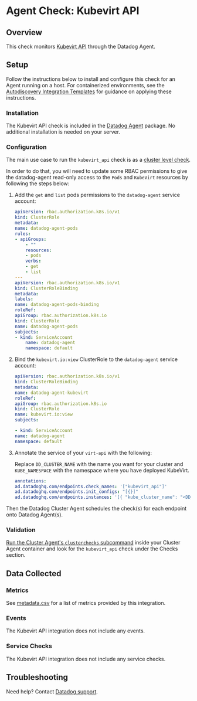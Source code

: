 # Agent Check: Kubevirt API

## Overview

This check monitors [Kubevirt API][1] through the Datadog Agent.

## Setup

Follow the instructions below to install and configure this check for an Agent running on a host. For containerized environments, see the [Autodiscovery Integration Templates][3] for guidance on applying these instructions.

### Installation

The Kubevirt API check is included in the [Datadog Agent][2] package.
No additional installation is needed on your server.

### Configuration

The main use case to run the `kubevirt_api` check is as a [cluster level check][4].

In order to do that, you will need to update some RBAC permissions to give the datadog-agent read-only access to the `Pods` and `KubeVirt` resources by following the steps below:

1. Add the `get` and `list` pods permissions to the `datadog-agent` service account:

   ```yaml
   apiVersion: rbac.authorization.k8s.io/v1
   kind: ClusterRole
   metadata:
   name: datadog-agent-pods
   rules:
   - apiGroups:
       - ""
       resources:
       - pods
       verbs:
       - get
       - list
   ---
   apiVersion: rbac.authorization.k8s.io/v1
   kind: ClusterRoleBinding
   metadata:
   labels:
   name: datadog-agent-pods-binding
   roleRef:
   apiGroup: rbac.authorization.k8s.io
   kind: ClusterRole
   name: datadog-agent-pods
   subjects:
   - kind: ServiceAccount
       name: datadog-agent
       namespace: default
   ```

2. Bind the `kubevirt.io:view` ClusterRole to the `datadog-agent` service account:

   ```yaml
   apiVersion: rbac.authorization.k8s.io/v1
   kind: ClusterRoleBinding
   metadata:
   name: datadog-agent-kubevirt
   roleRef:
   apiGroup: rbac.authorization.k8s.io
   kind: ClusterRole
   name: kubevirt.io:view
   subjects:

   - kind: ServiceAccount
   name: datadog-agent
   namespace: default
   ```

3. Annotate the service of your `virt-api` with the following:

   Replace `DD_CLUSTER_NAME` with the name you want for your cluster and `KUBE_NAMESPACE` with the namespace where you have deployed KubeVirt.

   ```yaml
   annotations:
   ad.datadoghq.com/endpoints.check_names: '["kubevirt_api"]'
   ad.datadoghq.com/endpoints.init_configs: "[{}]"
   ad.datadoghq.com/endpoints.instances: '[{ "kube_cluster_name": "<DD_CLUSTER_NAME>", "KUBE_NAMESPACE": "<kube_namespace>", "kubevirt_api_metrics_endpoint": "https://%%host%%:%%port%%/metrics", "kubevirt_api_healthz_endpoint": "https://%%host%%:%%port%%/healthz"}]'
   ```

Then the Datadog Cluster Agent schedules the check(s) for each endpoint onto Datadog Agent(s).

### Validation

[Run the Cluster Agent's `clusterchecks` subcommand][7] inside your Cluster Agent container and look for the `kubevirt_api` check under the Checks section.

## Data Collected

### Metrics

See [metadata.csv][8] for a list of metrics provided by this integration.

### Events

The Kubevirt API integration does not include any events.

### Service Checks

The Kubevirt API integration does not include any service checks.

## Troubleshooting

Need help? Contact [Datadog support][9].

[1]: https://docs.datadoghq.com/integrations/kubevirt_api
[2]: https://app.datadoghq.com/account/settings/agent/latest
[3]: https://docs.datadoghq.com/agent/kubernetes/integrations/
[4]: https://docs.datadoghq.com/containers/cluster_agent/clusterchecks/?tab=datadogoperator
[7]: https://docs.datadoghq.com/containers/troubleshooting/cluster-and-endpoint-checks/#dispatching-logic-in-the-cluster-agent
[8]: https://github.com/DataDog/integrations-core/blob/master/kubevirt_api/metadata.csv
[9]: https://docs.datadoghq.com/help/
